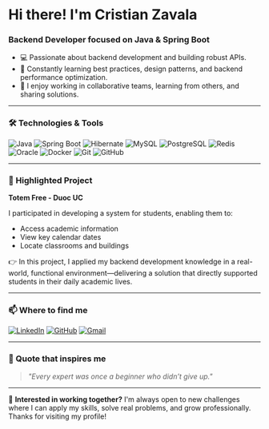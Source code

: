 # Hi there! I'm Cristian Zavala

### Backend Developer focused on Java & Spring Boot

- 💻 Passionate about backend development and building robust APIs.
- 🌱 Constantly learning best practices, design patterns, and backend performance optimization.
- 💬 I enjoy working in collaborative teams, learning from others, and sharing solutions.

---

### 🛠️ Technologies & Tools

![Java](https://img.shields.io/badge/Java-ED8B00?style=for-the-badge&logo=java&logoColor=white)
![Spring Boot](https://img.shields.io/badge/Spring_Boot-6DB33F?style=for-the-badge&logo=spring-boot&logoColor=white)
![Hibernate](https://img.shields.io/badge/Hibernate-59666C?style=for-the-badge&logo=hibernate&logoColor=white)
![MySQL](https://img.shields.io/badge/MySQL-005C84?style=for-the-badge&logo=mysql&logoColor=white)
![PostgreSQL](https://img.shields.io/badge/PostgreSQL-336791?style=for-the-badge&logo=postgresql&logoColor=white)
![Redis](https://img.shields.io/badge/Redis-DC382D?style=for-the-badge&logo=redis&logoColor=white)
![Oracle](https://img.shields.io/badge/Oracle-F80000?style=for-the-badge&logo=oracle&logoColor=white)
![Docker](https://img.shields.io/badge/Docker-2496ED?style=for-the-badge&logo=docker&logoColor=white)
![Git](https://img.shields.io/badge/Git-F05032?style=for-the-badge&logo=git&logoColor=white)
![GitHub](https://img.shields.io/badge/GitHub-181717?style=for-the-badge&logo=github&logoColor=white)

---

### 🌟 Highlighted Project

**Totem Free - Duoc UC**

I participated in developing a system for students, enabling them to:

- Access academic information
- View key calendar dates
- Locate classrooms and buildings

👉 In this project, I applied my backend development knowledge in a real-world, functional environment—delivering a solution that directly supported students in their daily academic lives.

---

### 📫 Where to find me

[![LinkedIn](https://img.shields.io/badge/LinkedIn-0077B5?style=for-the-badge&logo=linkedin&logoColor=white)](https://www.linkedin.com/in/cristian-zavala/)
[![GitHub](https://img.shields.io/badge/GitHub-100000?style=for-the-badge&logo=github&logoColor=white)](https://github.com/criszav)
[![Gmail](https://img.shields.io/badge/Gmail-c14438?style=for-the-badge&logo=gmail&logoColor=white)](mailto:czavala.dev@gmail.com)

---

### 🧠 Quote that inspires me
> *"Every expert was once a beginner who didn’t give up."*

---

💬 **Interested in working together?** I'm always open to new challenges where I can apply my skills, solve real problems, and grow professionally. Thanks for visiting my profile!
